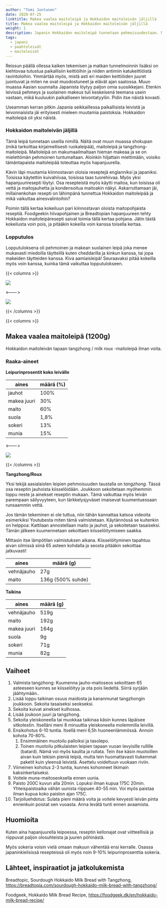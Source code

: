 ```yaml
---
author: "Tomi Juntunen"
date: 2020-07-25
linktitle: Makea vaalea maitoleipä ja Hokkaidon maitoleivän jäljillä
title: Makea vaalea maitoleipä ja Hokkaidon maitoleivän jäljillä
weight: 1
description: Japanin Hokkaidon maitoleipä tunnetaan pehmoisuudestaan. Mietin, voisiko tämäntapaista leipää toteuttaa myös hapanjuurella. Päädyin tällä kertaa improvisoimaan hieman, minkä lopputulemana oli kuohkea ja pehmoinen vaalea tangzhong -maitoleipä. Kokeilut alkaakoon!
tags:
  - japani
  - paahtoleivät
  - maitoleivät
---
```


Reissun päällä ollessa kaiken tekemisen ja matkan tunnelmoinnin lisäksi on kiehtovaa tutustua
paikallisiin keittiöihin ja niiden antimiin katukeittiöistä ravintoloihin.
Ymmärtää myös, mistä asti eri maiden keittiöiden juuret juontuvat ja miten ne ovat muodostuneet
ja elävät ajan saatossa. Muun muassa Aasian suunnalta Japanista löytyy paljon
omia suosikkejani. Etenkin leivissä pehmeys ja suolainen makeus
tuli keskeisenä teemana usein vastaan, mikä kuuluukin paikalliseen leivontatyyliin.
Pidin itse näistä kovasti.

Useamman kerran pitkin Japania seikkaillessa paikallisista leivistä ja
leivonnaisista jäi erityisesti mieleen muutamia paistoksia. Hokkaidon
maitoleipä oli yksi näistä.

### Hokkaidon maitoleivän jäljillä

Tämä leipä tunnetaan useilla nimillä. Näitä ovat muun muassa shokupan
(mikä tarkoittaa kirjaimellisesti ruokaleipää), maitoleipä ja tangzhong-maitoleipä.
Maitoleipä on makumaailmaltaan hieman makeaa ja se on mielettömän pehmoinen tuntumaltaan.
Aloinkin hiljattain miettimään, voisiko tämäntapaista maitoleipää
toteuttaa myös hapanjuurella.

Kävin läpi muutamia kiinnostavan oloisia reseptejä englanniksi ja japaniksi.
Toisissa käytettiin kuivahiivaa, toisissa taas tuorehiivaa. Myös yksi hapanjuuriresepti löytyi.
Osa resepteistä myös käytti maitoa, kun toisissa oli vettä ja maitojauhetta ja
kondensoitua maitoakin näkyi. Askarruttamaan jäi, millainenkohan resepti on lähimpänä
tunnettua Hokkaidon maitoleipää ja mikä vaikuttaa ainesvalintoihin?

Poimin tällä kertaa kokeiluun pari kiinnostavan oloista maitopohjaista reseptiä.
Foodgeekin hiivapohjainen ja Breadtopian hapanjuureen tehty
Hokkaidon maitoleipäresepti saivat toimia tällä kertaa pohjana. Jätin tästä kokeilusta voin pois,
ja pitääkin kokeilla voin kanssa toisella kertaa.

### Lopputulos

Lopputuloksena oli pehmoinen ja makean suolainen leipä joka menee mukavasti
miedoilla täytteillä kuten cheddarilla ja kinkun kanssa, tai jopa makeiden
täytteiden kanssa. Kiva aamiaisleipä! Seuraavaksi pitää kokeilla myös voin
kanssa, kuinka tämä vaikuttaa lopputulokseen.

{{< columns >}}

![](/leivonta/vaalea-paahtis-1.jpg)

<--->

![](/leivonta/vaalea-paahtis-2.jpg)

{{< /columns >}}

{{< columns >}}

## Makea vaalea maitoleipä (1200g)

Hokkaidon maitoleivän tapaan tangzhong / milk roux -maitoleipä ilman voita.

### Raaka-aineet

**Leipurinprosentit koko leivälle**

|aines|määrä (%)|
|-|-|
|jauhot|100%|
|makea juuri|30%|
|maito|60%|
|suola|1,8%|
|sokeri|13%|
|munia|15%|

<--->

![](/leivonta/vaalea-paahtis-3.jpg)

{{< /columns >}}

**Tangzhong/Roux**

Yksi tekijä aasialaisten leipien pehmoisuuden taustalla on _tangzhong_.
Tässä osa reseptin jauhoista kiisselöidään. Joukkoon sekoitetaan myöhemmin
loppu neste ja ainekset reseptin mukaan. Tämä vaikuttaa myös leivän parempaan säilyvyyteen,
kun tärkkelysjyväset imaisevat kuumentuessaan runsaammin vettä. 

Jos tämän tekeminen ei ole tuttua, niin tähän kannattaa katsoa videoita esimerkiksi Youtubesta miten
tämä valmistetaan. Käytännössä se kuitenkin on helppoa: Kattilaan annostellaan maito ja jauhot,
ja sekoitetaan tasaiseksi. Tämän jälkeen kuumennetaan sekoittaen kiisselöitymiseen saakka.

Mittasin itse lämpötilan valmistuksen aikana. Kiisselöityminen tapahtuu
aivan silmissä siinä 65 asteen kohdalla ja seosta pitääkin sekoittaa jatkuvasti!

|aines|määrä (g)|
|-|-|
|vehnäjauho| 27g |
|maito     | 136g (500% suhde) |

**Taikina**

|aines|määrä (g)|
|-|-|
|vehnäjauho| 519g |
|maito| 192g |
|makea juuri| 164g |
|suola| 9g |
|sokeri| 71g |
|munia| 82g |

## Vaiheet

1. Valmista tangzhong: Kuumenna jauho-maitoseos sekoittaen 65 asteeseen kunnes se kiisselöityy ja ota pois liedeltä. Siirrä syrjään jäähtymään..
1. Lisää loppu taikinan osuus maidosta ja kananmunat tangzhongin joukkoon. Sekoita tasaiseksi seokseksi.
1. Sekoita kuivat ainekset kulhossa.
1. Lisää joukoon juuri ja tangzhong.
1. Sekoita yleiskoneella tai muokkaa taikinaa käsin kunnes läpäisee sitkotestin. Itselläni meni 8 minuuttia yleiskoneella molemmilla leivillä.
1. Ensikohotus 6-10 tuntia. Itsellä meni 6,5h huoneenlämmössä. Annoin kohota 70-80%.
    1. Ensimmäinen muotoilu palloiksi ja tasolepo.
    1. Toinen muotoilu pitkulaisten leipien tapaan vuoan levyisille rullille (batard). Nämä voi myös kaulita ja rullata. Tein itse käsin muotoillen aivan kuin tekisin pieniä leipiä, mutta tein huomattavasti tiukemmat paketit kuin yleensä leivistä. Asettelu voideltuun vuokaan riviin.
1. Viimeinen kohotus 2-3 tuntia, kunnes kohonneet likimain kaksinkertaiseksi.
1. Voitele muna-maitoseoksella ennen uunia.
1. Paisto 200C kuvun alla 20min. Lopuksi ilman kupua 175C 20min. Yhteispaistoaika vähän uunista riippuen 40-55 min. Voi myös paistaa ilman kupua koko paiston ajan 175C.
1. Tarjoiluehdotus: Sulata pieni määrä voita ja voitele kevyesti leivän pinta ennenkuin poistat sen vuoasta. Anna levätä tunti ennen avaamista.

## Huomioita

Kuten aina hapanjuurella leipoessa, reseptin kellonajat ovat viitteellisiä
ja riippuvat paljon olosuhteista ja juuren pöhinästä.

Myös sokeria voisin vielä omaan makuun vähentää ensi kerralle. Osassa
japaninkielisissä resepteissä oli myös noin 9-10% leipurinprosenttia sokeria.

## Lähteet, inspiraatiot ja jatkolukemista

Breadtopic, Sourdough Hokkaido Milk Bread with Tangzhong, https://breadtopia.com/sourdough-hokkaido-milk-bread-with-tangzhong/

Foodgeek, Hokkaido Milk Bread Recipe, https://foodgeek.dk/en/hokkaido-milk-bread-recipe/
